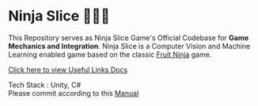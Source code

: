# Ninja Slice 🥷🏻🍉
This Repository serves as Ninja Slice Game's Official Codebase for **Game Mechanics and Integration**.
Ninja Slice is a Computer Vision and Machine Learning enabled game based on the classic [Fruit Ninja](https://www.halfbrick.com/games/fruit-ninja) game.

[Click here to view Useful Links Docs](https://docs.google.com/document/d/15fJlP2NSFJKuyivLBXvoTb1pPcsYlSbPkmLlY3Krxms/edit?usp=sharing)

Tech Stack : Unity, C# \
Please commit according to this [Manual](http://karma-runner.github.io/latest/dev/git-commit-msg.html) 
